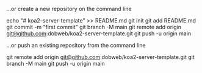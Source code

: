 


…or create a new repository on the command line

echo "# koa2-server-template" >> README.md
git init
git add README.md
git commit -m "first commit"
git branch -M main
git remote add origin git@github.com:dobweb/koa2-server-template.git
git push -u origin main



…or push an existing repository from the command line

git remote add origin git@github.com:dobweb/koa2-server-template.git
git branch -M main
git push -u origin main